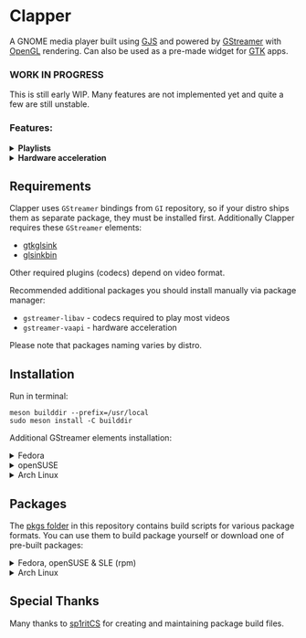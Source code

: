 # Clapper
A GNOME media player built using [GJS](https://gitlab.gnome.org/GNOME/gjs) and powered by [GStreamer](https://gstreamer.freedesktop.org) with [OpenGL](https://www.opengl.org) rendering. Can also be used as a pre-made widget for [GTK](https://www.gtk.org) apps.

### WORK IN PROGRESS
This is still early WIP. Many features are not implemented yet and quite a few are still unstable.

### Features:
<details>
  <summary><b>Playlists</b></summary>

Clapper can open playlist files. Playlist file is a standard text file with a `.claps` file extension.
It should contain a single filepath per line. The filepath can be either absolute or relative.
Playlist can even contain HTTP links instead of filepaths.

Here is an example how to easily create a playlist file inside your music directory:
```shell
ls *.mp3 > music.claps
```
Once you have a playlist, open it with Clapper like any other file.
Since the playlist is a normal text file with filepaths only, you can always edit it later in any text editor or `echo` more media to it. Easy, right?
</details>

<details>
  <summary><b>Hardware acceleration</b></summary>

Using hardware acceleration is highly recommended. As stated in `GStreamer` wiki:
```
In the case of OpenGL based elements, the buffers have the GstVideoGLTextureUploadMeta meta, which
efficiently copies the content of the VA-API surface into a GL texture.
```
Clapper uses `OpenGL` based sinks, so when `VA-API` is available, both CPU and RAM usage is much lower.

To use `VA-API` make sure you have `gstreamer1-vaapi` installed. Verify with:
```shell
gst-inspect-1.0 vaapi
```
On some older GPUs you might need to export `GST_VAAPI_ALL_DRIVERS=1` environment variable.

Other acceleration methods (supported by `GStreamer`) should also work, but I have not tested them due to lack of hardware.
</details>

## Requirements
Clapper uses `GStreamer` bindings from `GI` repository, so if your distro ships them as separate package, they must be installed first.
Additionally Clapper requires these `GStreamer` elements:
* [gtkglsink](https://gstreamer.freedesktop.org/documentation/gtk/gtkglsink.html)
* [glsinkbin](https://gstreamer.freedesktop.org/documentation/opengl/glsinkbin.html)

Other required plugins (codecs) depend on video format.

Recommended additional packages you should install manually via package manager:
* `gstreamer-libav` - codecs required to play most videos
* `gstreamer-vaapi` - hardware acceleration

Please note that packages naming varies by distro.

## Installation
Run in terminal:
```shell
meson builddir --prefix=/usr/local
sudo meson install -C builddir
```

Additional GStreamer elements installation:
<details>
  <summary>Fedora</summary>

Enable RPM Fusion and run:
```shell
sudo dnf install \
  gstreamer1-plugins-base \
  gstreamer1-plugins-good-gtk \
  gstreamer1-libav \
  gstreamer1-vaapi
```
</details>

<details>
  <summary>openSUSE</summary>

```shell
sudo zypper install \
  gstreamer-plugins-base \
  gstreamer-plugins-good \
  gstreamer-plugins-libav \
  gstreamer-plugins-vaapi
```
</details>

<details>
  <summary>Arch Linux</summary>

```shell
sudo pacman -S \
  gst-plugins-base \
  gst-plugin-gtk \
  gst-libav \
  gstreamer-vaapi
```
</details>

## Packages
The [pkgs folder](https://github.com/Rafostar/clapper/tree/master/pkgs) in this repository contains build scripts for various package formats. You can use them to build package yourself or download one of pre-built packages:
<details>
  <summary>Fedora, openSUSE & SLE (rpm)</summary>
  
Pre-built packages are available here:<br>
[software.opensuse.org//download.html?project=home:sp1rit&package=clapper](https://software.opensuse.org//download.html?project=home%3Asp1rit&package=clapper) ([See status](https://build.opensuse.org/package/show/home:sp1rit/clapper))
</details>

<details>
<summary>Arch Linux</summary>

You can get clapper from the AUR: [clapper-git](https://aur.archlinux.org/packages/clapper-git), or
```shell
cd pkgs/arch
makepkg -si
```
</details>

## Special Thanks
Many thanks to [sp1ritCS](https://github.com/sp1ritCS) for creating and maintaining package build files.
